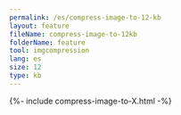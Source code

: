 ```yaml
---
permalink: /es/compress-image-to-12-kb
layout: feature
fileName: compress-image-to-12kb
folderName: feature
tool: imgcompression
lang: es
size: 12
type: kb
---
```


{%- include compress-image-to-X.html -%}
